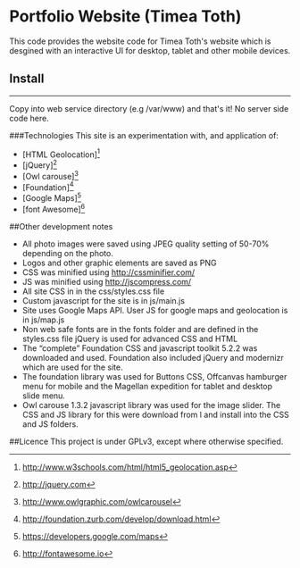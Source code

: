 # Portfolio Website (Timea Toth)

This code provides the website code for Timea Toth's website which is desgined with an interactive UI for desktop, tablet and other mobile devices. 

## Install
-------
Copy into web service directory (e.g /var/www) and that's it! No server side code here.

###Technologies
This site is an experimentation with, and application of:

- [HTML Geolocation][^html5]
- [jQuery][^jquery]
- [Owl carouse][^owlcarouse]
- [Foundation][^foundation]
- [Google Maps][^gmaps]
- [font Awesome][^fontawesome]

[^owlcarouse]: http://www.owlgraphic.com/owlcarousel
[^foundation]: http://foundation.zurb.com/develop/download.html
[^jquery]: http://jquery.com
[^gmaps]: https://developers.google.com/maps
[^fontawesome]: http://fontawesome.io
[^HTML5]: http://www.w3schools.com/html/html5_geolocation.asp


##Other development notes
- All photo images were saved using JPEG quality setting of 50-70% depending on the photo.
- Logos and other graphic elements are saved as PNG
- CSS was minified using http://cssminifier.com/
- JS was minified using http://jscompress.com/ 
- All site CSS in in the css/styles.css file
- Custom javascript for the site is in js/main.js
- Site uses Google Maps API. User JS for google maps and geolocation is in js/map.js 
- Non web safe fonts are in the fonts folder and are defined in the styles.css file
jQuery is used for advanced CSS and HTML
- The “complete” Foundation CSS and javascript toolkit 5.2.2 was downloaded and used. Foundation also included jQuery and modernizr which are used for the site. 
- The foundation library was used for Buttons CSS, Offcanvas hamburger menu for mobile and the Magellan expedition for tablet and desktop slide menu.
- Owl carouse 1.3.2 javascript library was used for the image slider. The CSS and JS library for this were download from l  and install into the CSS and JS folders.

##Licence
This project is under GPLv3, except where otherwise specified.

